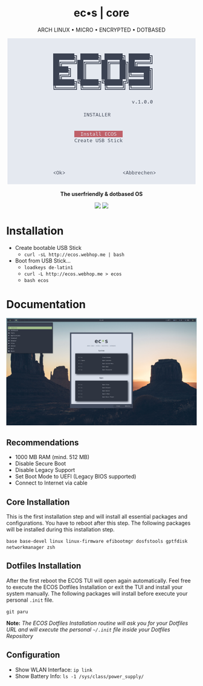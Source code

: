 <h1 align="center">ec•s | core</h1>
<div align="center">
  <p>ARCH LINUX • MICRO • ENCRYPTED • DOTBASED</p>

  <p>
  <img src="https://raw.githubusercontent.com/murkl/ecos/master/web/ecos.png">
  </p>

  <p><b>The userfriendly & dotbased OS</b></p>
  <p>
    <img src="https://img.shields.io/badge/MAINTAINED-YES-green?style=for-the-badge">
    <img src="https://img.shields.io/badge/LICENSE-MIT-blue?style=for-the-badge">
  </p>
</div>

# Installation

- Create bootable USB Stick
  - `curl -sL http://ecos.webhop.me | bash`
- Boot from USB Stick...
  - `loadkeys de-latin1`
  - `curl -L http://ecos.webhop.me > ecos`
  - `bash ecos`

# Documentation

  <p>
  <img src="https://raw.githubusercontent.com/murkl/ecos/master/web/screenshot.png">
  </p>

## Recommendations

- 1000 MB RAM (mind. 512 MB)
- Disable Secure Boot
- Disable Legacy Support
- Set Boot Mode to UEFI (Legacy BIOS supported)
- Connect to Internet via cable

## Core Installation

This is the first installation step and will install all essential packages and configurations. You have to reboot after this step. The following packages will be installed during this installation step.

```
base base-devel linux linux-firmware efibootmgr dosfstools gptfdisk networkmanager zsh
```

## Dotfiles Installation

After the first reboot the ECOS TUI will open again automatically. Feel free to execute the ECOS Dotfiles Installation or exit the TUI and install your system manually. The following packages will install before execute your personal `.init` file.

```
git paru
```

**Note:** _The ECOS Dotfiles Installation routine will ask you for your Dotfiles URL and will execute the personal `~/.init` file inside your Dotfiles Repository_

## Configuration

- Show WLAN Interface: `ip link`
- Show Battery Info: `ls -1 /sys/class/power_supply/`
